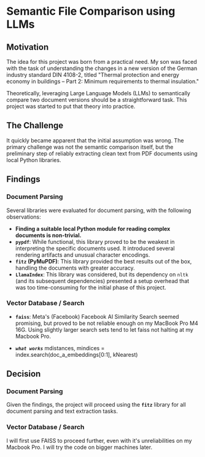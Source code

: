 
# Semantic File Comparison using LLMs

## Motivation

The idea for this project was born from a practical need. My son was faced with the task of understanding the changes in a new version of the German industry standard DIN 4108-2, titled "Thermal protection and energy economy in buildings – Part 2: Minimum requirements to thermal insulation."

Theoretically, leveraging Large Language Models (LLMs) to semantically compare two document versions should be a straightforward task. This project was started to put that theory into practice.

## The Challenge

It quickly became apparent that the initial assumption was wrong. The primary challenge was not the semantic comparison itself, but the preliminary step of reliably extracting clean text from PDF documents using local Python libraries.

## Findings

### Document Parsing
Several libraries were evaluated for document parsing, with the following observations:

* **Finding a suitable local Python module for reading complex documents is non-trivial.**
* **`pypdf`**: While functional, this library proved to be the weakest in interpreting the specific documents used. It introduced several rendering artifacts and unusual character encodings.
* **`fitz` (PyMuPDF)**: This library provided the best results out of the box, handling the documents with greater accuracy.
* **`LlamaIndex`**: This library was considered, but its dependency on `nltk` (and its subsequent dependencies) presented a setup overhead that was too time-consuming for the initial phase of this project.

### Vector Database / Search

* **`faiss`**: Meta's (Facebook) Facebook AI Similarity Search seemed promising, but proved to be not reliable enough on my MacBook Pro M4 16G. Using slightly larger search sets tend to let faiss not halting at my Macbook Pro.

* ***`what works`***
mdistances, mindices = index.search(doc_a_embeddings[0:1], kNearest)

## Decision

### Document Parsing 
Given the findings, the project will proceed using the **`fitz`** library for all document parsing and text extraction tasks.

### Vector Database / Search
I will first use FAISS to proceed further, even with it's unreliabilities on my Macbook Pro. I will try the code on bigger machines later.
